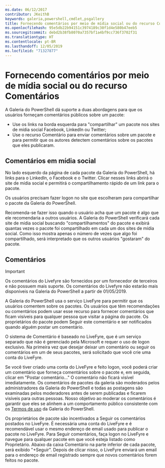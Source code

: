 ```yaml
---
ms.date: 06/12/2017
contributor: JKeithB
keywords: galeria,powershell,cmdlet,psgallery
title: Fornecendo comentários por meio de mídia social ou do recurso Comentários
ms.openlocfilehash: 95e5db22b94151c3974189c30f1d4e580b47eeb5
ms.sourcegitcommit: debd2b38fb8070a7357bf1a4bf9cc736f3702f31
ms.translationtype: HT
ms.contentlocale: pt-BR
ms.lasthandoff: 12/05/2019
ms.locfileid: "71327877"
---
```

# <a name="providing-feedback-via-social-media-or-comments"></a>Fornecendo comentários por meio de mídia social ou do recurso Comentários

A Galeria do PowerShell dá suporte a duas abordagens para que os usuários forneçam comentários públicos sobre um pacote:

- Use os links na borda esquerda para "compartilhar" um pacote nos sites de mídia social Facebook, LinkedIn ou Twitter;
- Use o recurso Comentário para enviar comentários sobre um pacote e para permitir que os autores detectem comentários sobre os pacotes que eles publicaram.

## <a name="social-media-feedback"></a>Comentários em mídia social

No lado esquerdo da página de cada pacote da Galeria do PowerShell, há links para o LinkedIn, o Facebook e o Twitter.
Clicar nesses links abrirá o site de mídia social e permitirá o compartilhamento rápido de um link para o pacote.

Os usuários precisam fazer logon no site que escolheram para compartilhar o pacote da Galeria do PowerShell.

Recomenda-se fazer isso quando o usuário acha que um pacote é algo que ele recomendaria a outros usuários.
A Galeria do PowerShell verificará cada site de mídia social buscando "compartilhamentos" do pacote e exibirá quantas vezes o pacote foi compartilhado em cada um dos sites de mídia social.
Como isso mostra apenas o número de vezes que algo foi compartilhado, será interpretado que os outros usuários "gostaram" do pacote.

## <a name="comments"></a>Comentários

> [!IMPORTANT]
> Os comentários do Livefyre são fornecidos por um fornecedor de terceiros e não possuem mais suporte.
> Os comentários do Livefyre não estarão mais disponíveis na Galeria do PowerShell a partir de 01/05/2019. 

A Galeria do PowerShell usa o serviço LiveFyre para permitir que os usuários comentem sobre os pacotes.
Os usuários que têm recomendações ou comentários podem usar esse recurso para fornecer comentários que ficam visíveis para qualquer pessoa que visitar a página do pacote.
Os proprietários do pacote podem Seguir este comentário e ser notificados quando alguém postar um comentário.

O sistema de Comentário é baseado no LiveFyre, que é um serviço separado que não é gerenciado pela Microsoft e requer o uso de logon exclusivo.
Na primeira vez que desejar deixar um comentário ou seguir os comentários em um de seus pacotes, será solicitado que você crie uma conta do LiveFyre.

Se você tiver criado uma conta do LiveFyre e feito logon, você poderá criar um comentário que forneça comentários sobre o pacote e, em seguida, clicar em "Postar comentário..." O comentário não ficará visível imediatamente.
Os comentários de pacotes da galeria são moderados pelos administradores da Galeria do PowerShell e todas as postagens são examinadas pelos moderadores antes de serem publicadas e ficarem visíveis para outras pessoas.
Nosso objetivo ao moderar os comentários é garantir que eles se alinhem a um comportamento público consistente com os [Termos de uso](https://www.powershellgallery.com/policies/Terms) da Galeria do PowerShell.

Os proprietários de pacote são incentivados a Seguir os comentários postados no LiveFyre.
É necessária uma conta do LiveFyre e é recomendável usar o mesmo endereço de email usado para publicar o pacote no LiveFyre.
Para Seguir comentários, faça logon no LiveFyre e navegue para qualquer pacote em que você esteja listado como Proprietário.
Abaixo da caixa Comentário na parte inferior de cada pacote, será exibido "+Seguir".
Depois de clicar nisso, o LiveFyre enviará um email para o endereço de email registrado sempre que novos comentários forem feitos no pacote.

